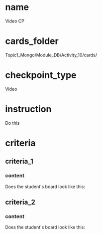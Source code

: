 # name
Video CP 

# cards_folder
Topic1_Mongo/Module_DB/Activity_10/cards/ 

# checkpoint_type
Video

# instruction
Do this

# criteria

## criteria_1

### content
Does the student's board look like this:


## criteria_2

### content
Does the student's board look like this: